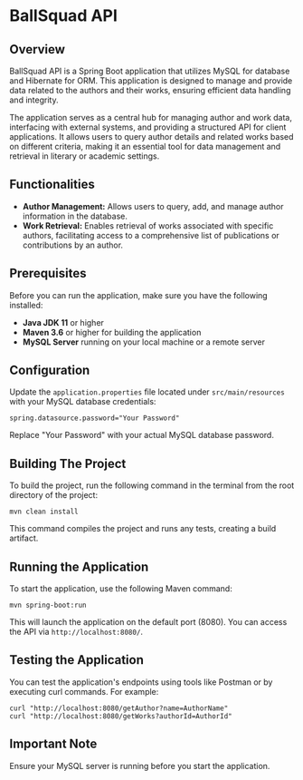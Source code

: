 # BallSquad API

## Overview
BallSquad API is a Spring Boot application that utilizes MySQL for database and Hibernate for ORM. This application is designed to manage and provide data related to the authors and their works, ensuring efficient data handling and integrity.

The application serves as a central hub for managing author and work data, interfacing with external systems, and providing a structured API for client applications. It allows users to query author details and related works based on different criteria, making it an essential tool for data management and retrieval in literary or academic settings.

## Functionalities
- **Author Management:** Allows users to query, add, and manage author information in the database.
- **Work Retrieval:** Enables retrieval of works associated with specific authors, facilitating access to a comprehensive list of publications or contributions by an author.

## Prerequisites
Before you can run the application, make sure you have the following installed:
- **Java JDK 11** or higher
- **Maven 3.6** or higher for building the application
- **MySQL Server** running on your local machine or a remote server

## Configuration
Update the `application.properties` file located under `src/main/resources` with your MySQL database credentials:

    spring.datasource.password="Your Password"

Replace "Your Password" with your actual MySQL database password.

## Building The Project
To build the project, run the following command in the terminal from the root directory of the project:

    mvn clean install

This command compiles the project and runs any tests, creating a build artifact.

## Running the Application
To start the application, use the following Maven command:

    mvn spring-boot:run

This will launch the application on the default port (8080). You can access the API via `http://localhost:8080/`.

## Testing the Application
You can test the application's endpoints using tools like Postman or by executing curl commands. For example:

    curl "http://localhost:8080/getAuthor?name=AuthorName"
    curl "http://localhost:8080/getWorks?authorId=AuthorId"

## Important Note
Ensure your MySQL server is running before you start the application.